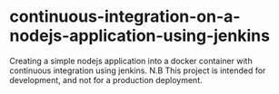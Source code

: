 # continuous-integration-on-a-nodejs-application-using-jenkins
Creating a simple nodejs application into a docker container with continuous integration using jenkins.
N.B This project is intended for development, and not for a production deployment.
